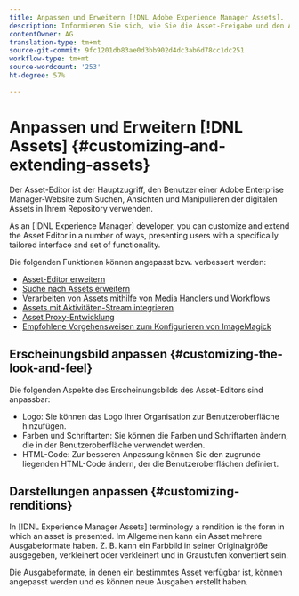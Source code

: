 ```yaml
---
title: Anpassen und Erweitern [!DNL Adobe Experience Manager Assets].
description: Informieren Sie sich, wie Sie die Asset-Freigabe und den Asset-Editor anpassen und erweitern können, um Benutzern eine maßgeschneiderte Oberfläche und passende Funktionen zur Verfügung zu stellen.
contentOwner: AG
translation-type: tm+mt
source-git-commit: 9fc1201db83ae0d3bb902d4dc3ab6d78cc1dc251
workflow-type: tm+mt
source-wordcount: '253'
ht-degree: 57%

---
```



# Anpassen und Erweitern [!DNL Assets] {#customizing-and-extending-assets}

Der Asset-Editor ist der Hauptzugriff, den Benutzer einer Adobe Enterprise Manager-Website zum Suchen, Ansichten und Manipulieren der digitalen Assets in Ihrem Repository verwenden.

As an [!DNL Experience Manager] developer, you can customize and extend the Asset Editor in a number of ways, presenting users with a specifically tailored interface and set of functionality.

Die folgenden Funktionen können angepasst bzw. verbessert werden:

* [Asset-Editor erweitern](asseteditorx.md)
* [Suche nach Assets erweitern](searchx.md)
* [Verarbeiten von Assets mithilfe von Media Handlers und Workflows](media-handlers.md)
* [Assets mit Aktivitäten-Stream integrieren](extending-activity-stream.md)
* [Asset Proxy-Entwicklung](proxy.md)
* [Empfohlene Vorgehensweisen zum Konfigurieren von ImageMagick](best-practices-for-imagemagick.md)

## Erscheinungsbild anpassen {#customizing-the-look-and-feel}

Die folgenden Aspekte des Erscheinungsbilds des Asset-Editors sind anpassbar:

* Logo: Sie können das Logo Ihrer Organisation zur Benutzeroberfläche hinzufügen.
* Farben und Schriftarten: Sie können die Farben und Schriftarten ändern, die in der Benutzeroberfläche verwendet werden.
* HTML-Code: Zur besseren Anpassung können Sie den zugrunde liegenden HTML-Code ändern, der die Benutzeroberflächen definiert.

## Darstellungen anpassen {#customizing-renditions}

In [!DNL Experience Manager Assets] terminology a rendition is the form in which an asset is presented. Im Allgemeinen kann ein Asset mehrere Ausgabeformate haben. Z. B. kann ein Farbbild in seiner Originalgröße ausgegeben, verkleinert oder verkleinert und in Graustufen konvertiert sein.

Die Ausgabeformate, in denen ein bestimmtes Asset verfügbar ist, können angepasst werden und es können neue Ausgaben erstellt haben.
